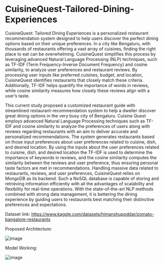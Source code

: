 # CuisineQuest-Tailored-Dining-Experiences
CuisineQuest: Tailored Dining Experiences is a personalized restaurant recommendation system designed to help users discover the perfect dining options based on their unique preferences. In a city like Bengaluru, with thousands of restaurants offering a vast array of cuisines, finding the right place to eat can be overwhelming. CuisineQuest simplifies this process by leveraging advanced Natural Language Processing (NLP) techniques, such as TF-IDF (Term Frequency-Inverse Document Frequency) and cosine similarity, to analyze user preferences and restaurant reviews. By processing user inputs like preferred cuisines, budget, and location, CuisineQuest identifies restaurants that closely match these criteria. Additionally, TF-IDF helps quantify the importance of words in reviews, while cosine similarity measures how closely these reviews align with a user’s taste.

This current study proposed a customized restaurant guide with streamlined restaurant-recommendation system to help a dweller discover great dining options in the very busy city of Bengaluru. Cuisine Quest employs advanced Natural Language Processing techniques such as TF-IDF and cosine similarity to analyze the preferences of users along with reviews regarding restaurants with an aim to deliver accurate and personalized recommendations. The system generates restaurants based on those input preferences about user preferences related to cuisine, dish, and desired location. By using the inputs about the user preferences related to cuisine, dish, and desired location the TF-IDF is used to determine the importance of keywords in reviews, and the cosine similarity computes the similarity between the reviews and user preference, thus ensuring personal taste factors are met in recommendations. Handling massive data related to restaurants, reviews, and user preferences, CuisineQuest relies on MongoDB as its backend. Such a NoSQL database is capable of storing and retrieving information efficiently with all the advantages of scalability and flexibility for real-time operations. With the state-of-the-art NLP methods combined with strong data management, it is bettering the dining experience by guiding users to restaurants best matching their distinctive preferences and expectations.

Dataset link: https://www.kaggle.com/datasets/himanshupoddar/zomato-bangalore-restaurants

Proposed Architecture:

![image](https://github.com/user-attachments/assets/52368b02-ef6e-430b-95cb-ee283fe87a0c)


Model Working:

![image](https://github.com/user-attachments/assets/ede76494-73cd-40aa-a6ec-bda2d2d7cadb)
